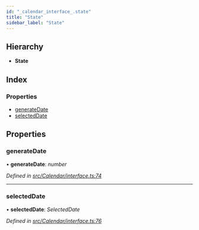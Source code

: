 ```yaml
---
id: "_calendar_interface_.state"
title: "State"
sidebar_label: "State"
---
```


## Hierarchy

* **State**

## Index

### Properties

* [generateDate](_calendar_interface_.state.md#generatedate)
* [selectedDate](_calendar_interface_.state.md#selecteddate)

## Properties

###  generateDate

• **generateDate**: *number*

*Defined in [src/Calendar/interface.ts:74](https://github.com/tarojsx/ui/blob/bc31158/src/Calendar/interface.ts#L74)*

___

###  selectedDate

• **selectedDate**: *SelectedDate*

*Defined in [src/Calendar/interface.ts:76](https://github.com/tarojsx/ui/blob/bc31158/src/Calendar/interface.ts#L76)*
